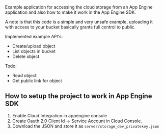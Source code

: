Example application for accessing the cloud storage from an App Engine application and also how to make it work in the App Engine SDK.

A note is that this code is a simple and very unsafe example, uploading it with access to your bucket basically grants full control to public.

Implemented example API's:
- Create/upload object
- List objects in bucket
- Delete object

Todo:
- Read object
- Get public link for object


## How to setup the project to work in App Engine SDK

1. Enable Cloud Integration in appengine console
2. Create Oauth 2.0 Client Id -> Service Account in Cloud Console.
3. Download the JSON and store it as `server/storage_dev_privatekey.json`